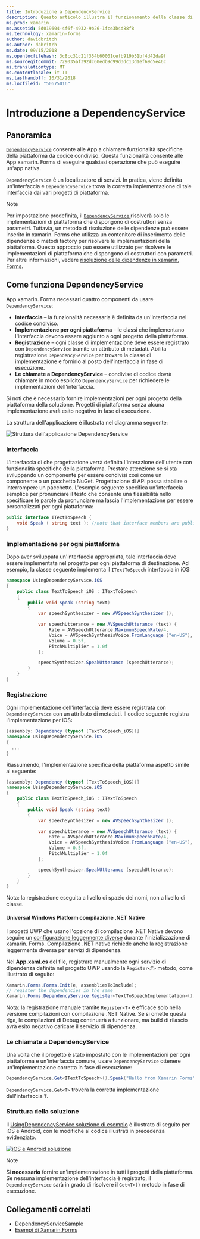 ```yaml
---
title: Introduzione a DependencyService
description: Questo articolo illustra il funzionamento della classe di xamarin. Forms DependencyService per accedere alle funzionalità di piattaforma nativa.
ms.prod: xamarin
ms.assetid: 5d019604-4f6f-4932-9b26-1fce3b4d88f8
ms.technology: xamarin-forms
author: davidbritch
ms.author: dabritch
ms.date: 09/15/2018
ms.openlocfilehash: 3c8cc31c21f354b60001cefb919b51bf4d42da9f
ms.sourcegitcommit: 729035af392dc60edb9d99d3dc13d1ef69d5e46c
ms.translationtype: MT
ms.contentlocale: it-IT
ms.lasthandoff: 10/31/2018
ms.locfileid: "50675016"
---
```

# <a name="introduction-to-dependencyservice"></a>Introduzione a DependencyService

## <a name="overview"></a>Panoramica

[`DependencyService`](xref:Xamarin.Forms.DependencyService) consente alle App a chiamare funzionalità specifiche della piattaforma da codice condiviso. Questa funzionalità consente alle App xamarin. Forms di eseguire qualsiasi operazione che può eseguire un'app nativa.

`DependencyService` è un localizzatore di servizi. In pratica, viene definita un'interfaccia e `DependencyService` trova la corretta implementazione di tale interfaccia dai vari progetti di piattaforma.

> [!NOTE]
> Per impostazione predefinita, il [ `DependencyService` ](xref:Xamarin.Forms.DependencyService) risolverà solo le implementazioni di piattaforma che dispongono di costruttori senza parametri. Tuttavia, un metodo di risoluzione delle dipendenze può essere inserito in xamarin. Forms che utilizza un contenitore di inserimento delle dipendenze o metodi factory per risolvere le implementazioni della piattaforma. Questo approccio può essere utilizzato per risolvere le implementazioni di piattaforma che dispongono di costruttori con parametri. Per altre informazioni, vedere [risoluzione delle dipendenze in xamarin. Forms](~/xamarin-forms/internals/dependency-resolution.md).

## <a name="how-dependencyservice-works"></a>Come funziona DependencyService

App xamarin. Forms necessari quattro componenti da usare `DependencyService`:

- **Interfaccia** &ndash; la funzionalità necessaria è definita da un'interfaccia nel codice condiviso.
- **Implementazione per ogni piattaforma** &ndash; le classi che implementano l'interfaccia devono essere aggiunto a ogni progetto della piattaforma.
- **Registrazione** &ndash; ogni classe di implementazione deve essere registrato con `DependencyService` tramite un attributo di metadati. Abilita registrazione `DependencyService` per trovare la classe di implementazione e fornirlo al posto dell'interfaccia in fase di esecuzione.
- **Le chiamate a DependencyService** &ndash; condivise di codice dovrà chiamare in modo esplicito `DependencyService` per richiedere le implementazioni dell'interfaccia.

Si noti che è necessario fornire implementazioni per ogni progetto della piattaforma della soluzione. Progetti di piattaforma senza alcuna implementazione avrà esito negativo in fase di esecuzione.

La struttura dell'applicazione è illustrata nel diagramma seguente:

![](introduction-images/overview-diagram.png "Struttura dell'applicazione DependencyService")

### <a name="interface"></a>Interfaccia

L'interfaccia di che progettazione verrà definita l'interazione dell'utente con funzionalità specifiche della piattaforma. Prestare attenzione se si sta sviluppando un componente per essere condivisi così come un componente o un pacchetto NuGet. Progettazione di API possa stabilire o interrompere un pacchetto. L'esempio seguente specifica un'interfaccia semplice per pronunciare il testo che consente una flessibilità nello specificare le parole da pronunciare ma lascia l'implementazione per essere personalizzati per ogni piattaforma:

```csharp
public interface ITextToSpeech {
    void Speak ( string text ); //note that interface members are public by default
}
```

### <a name="implementation-per-platform"></a>Implementazione per ogni piattaforma

Dopo aver sviluppata un'interfaccia appropriata, tale interfaccia deve essere implementata nel progetto per ogni piattaforma di destinazione. Ad esempio, la classe seguente implementa il `ITextToSpeech` interfaccia in iOS:

```csharp
namespace UsingDependencyService.iOS
{
    public class TextToSpeech_iOS : ITextToSpeech
    {
        public void Speak (string text)
        {
            var speechSynthesizer = new AVSpeechSynthesizer ();

            var speechUtterance = new AVSpeechUtterance (text) {
                Rate = AVSpeechUtterance.MaximumSpeechRate/4,
                Voice = AVSpeechSynthesisVoice.FromLanguage ("en-US"),
                Volume = 0.5f,
                PitchMultiplier = 1.0f
            };

            speechSynthesizer.SpeakUtterance (speechUtterance);
        }
    }
}
```

### <a name="registration"></a>Registrazione

Ogni implementazione dell'interfaccia deve essere registrata con `DependencyService` con un attributo di metadati. Il codice seguente registra l'implementazione per iOS:

```csharp
[assembly: Dependency (typeof (TextToSpeech_iOS))]
namespace UsingDependencyService.iOS
{
  ...
}
```

Riassumendo, l'implementazione specifica della piattaforma aspetto simile al seguente:

```csharp
[assembly: Dependency (typeof (TextToSpeech_iOS))]
namespace UsingDependencyService.iOS
{
    public class TextToSpeech_iOS : ITextToSpeech
    {
        public void Speak (string text)
        {
            var speechSynthesizer = new AVSpeechSynthesizer ();

            var speechUtterance = new AVSpeechUtterance (text) {
                Rate = AVSpeechUtterance.MaximumSpeechRate/4,
                Voice = AVSpeechSynthesisVoice.FromLanguage ("en-US"),
                Volume = 0.5f,
                PitchMultiplier = 1.0f
            };

            speechSynthesizer.SpeakUtterance (speechUtterance);
        }
    }
}
```

Nota: la registrazione eseguita a livello di spazio dei nomi, non a livello di classe.

#### <a name="universal-windows-platform-net-native-compilation"></a>Universal Windows Platform compilazione .NET Native

I progetti UWP che usano l'opzione di compilazione .NET Native devono seguire un [configurazione leggermente diverse](~/xamarin-forms/platform/windows/installation/index.md#target-invocation-exception) durante l'inizializzazione di xamarin. Forms. Compilazione .NET native richiede anche la registrazione leggermente diversa per servizi di dipendenza.

Nel **App.xaml.cs** del file, registrare manualmente ogni servizio di dipendenza definita nel progetto UWP usando la `Register<T>` metodo, come illustrato di seguito:

```csharp
Xamarin.Forms.Forms.Init(e, assembliesToInclude);
// register the dependencies in the same
Xamarin.Forms.DependencyService.Register<TextToSpeechImplementation>();
```

Nota: la registrazione manuale tramite `Register<T>` è efficace solo nella versione compilazioni con compilazione .NET Native. Se si omette questa riga, le compilazioni di Debug continuerà a funzionare, ma build di rilascio avrà esito negativo caricare il servizio di dipendenza.

### <a name="call-to-dependencyservice"></a>Le chiamate a DependencyService

Una volta che il progetto è stato impostato con le implementazioni per ogni piattaforma e un'interfaccia comune, usare `DependencyService` ottenere un'implementazione corretta in fase di esecuzione:

```csharp
DependencyService.Get<ITextToSpeech>().Speak("Hello from Xamarin Forms");
```

`DependencyService.Get<T>` troverà la corretta implementazione dell'interfaccia `T`.

### <a name="solution-structure"></a>Struttura della soluzione

Il [UsingDependencyService soluzione di esempio](https://developer.xamarin.com/samples/UsingDependencyService/) è illustrato di seguito per iOS e Android, con le modifiche al codice illustrati in precedenza evidenziato.

 [![iOS e Android soluzione](introduction-images/solution-sml.png "struttura della soluzione esempio DependencyService")](introduction-images/solution.png#lightbox "DependencyService esempio struttura della soluzione")

> [!NOTE]
> Si **necessario** fornire un'implementazione in tutti i progetti della piattaforma. Se nessuna implementazione dell'interfaccia è registrato, il `DependencyService` sarà in grado di risolvere il `Get<T>()` metodo in fase di esecuzione.

## <a name="related-links"></a>Collegamenti correlati

- [DependencyServiceSample](https://developer.xamarin.com/samples/xamarin-forms/UsingDependencyService/)
- [Esempi di Xamarin.Forms](https://developer.xamarin.com/samples/xamarin-forms/all/)
